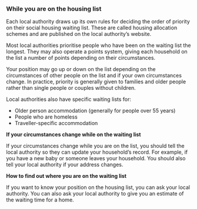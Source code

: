 ###  While you are on the housing list

Each local authority draws up its own rules for deciding the order of priority
on their social housing waiting list. These are called housing allocation
schemes and are published on the local authority’s website.

Most local authorities prioritise people who have been on the waiting list the
longest. They may also operate a points system, giving each household on the
list a number of points depending on their circumstances.

Your position may go up or down on the list depending on the circumstances of
other people on the list and if your own circumstances change. In practice,
priority is generally given to families and older people rather than single
people or couples without children.

Local authorities also have specific waiting lists for:

  * Older person accommodation (generally for people over 55 years) 
  * People who are homeless 
  * Traveller-specific accommodation 

**If your circumstances change while on the waiting list**

If your circumstances change while you are on the list, you should tell the
local authority so they can update your household’s record. For example, if
you have a new baby or someone leaves your household. You should also tell
your local authority if your address changes.

**How to find out where you are on the waiting list**

If you want to know your position on the housing list, you can ask your local
authority. You can also ask your local authority to give you an estimate of
the waiting time for a home.
